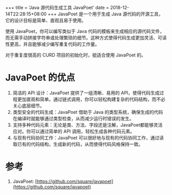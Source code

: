 +++
title = 'Java 源代码生成工具 JavaPoet'
date = 2018-12-14T22:28:15+08:00
+++
JavaPoet 是一个用于生成 Java 源代码的开源工具，它的设计目标是简单、直观且易于使用。
<!--more-->
使用 JavaPoet，你可以编写类似于 Java 代码的模板来生成相应的源代码文件，而无需手动拼接字符串或处理繁琐的细节。这种方式使得代码生成更加灵活、可读性更高，并且能够减少编写重复代码的工作量。

对于重复度很高的 CURD 项目的初始化时，挺适合使用 JavaPoet 的。

# JavaPoet 的优点
1. 简洁的 API 设计：JavaPoet 提供了一组清晰、易用的 API，使得代码生成过程更加直观和简单。通过链式调用，你可以轻松构建复杂的代码结构，而不必关心底层细节。
2. 类型安全的代码生成：JavaPoet 借助于 Java 的类型系统，确保生成的代码在编译时就能够通过类型检查，从而减少运行时错误的发生。
3. 支持多种代码元素：无论是类、方法、字段还是注解，JavaPoet都能够灵活应对。你可以通过简单的 API 调用，轻松生成各种代码元素。
4. 与现有代码协同工作：JavaPoet 可以很好地与现有的代码协同工作，通过读取已有的代码结构，生成新的代码，从而使得代码风格保持一致。

# 参考
1. JavaPoet: [https://github.com/square/javapoet](https://github.com/square/javapoet)
